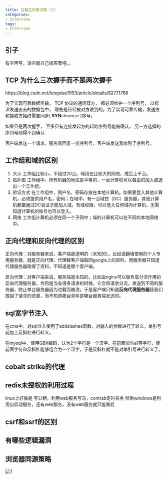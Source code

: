 ```yaml
---
title: 应届生的面试题（三）
categories:
- Interview
tags:
- Interview
---
```


## 引子
有空再写，没空就自己找答案吧。。

## TCP 为什么三次握手而不是两次握手

https://blog.csdn.net/lengxiao1993/article/details/82771768

为了实现可靠数据传输， TCP 协议的通信双方， 都必须维护一个序列号， 以标识发送出去的数据包中， 哪些是已经被对方收到的。为了实现可靠传输，发送方和接收方始终需要同步( **SYN**chronize )序号。

如果只是两次握手， 至多只有连接发起方的起始序列号能被确认， 另一方选择的序列号则得不到确认

客户端发送一个请求，服务器回复一份序列号，客户端发送我收到了序列号。

## 工作组和域的区别
1. 大小
工作组比较小，不超过20台。域用在比较大的网络，成百上千台。
2. 拓扑图
工作组中，所有机器的地位是平等的，一台计算机可以自由的加入或退出一个工作组。
3. 验证方式
在工作组中，用户名、密码存放在本地计算机。如果要登入其他计算机，必须提供用户名，密码；在域中，有一台域控（DC）服务器，其他计算机都要通过DC验证才能加入域。有域权限，可以登入任何域内计算机，无需知道计算机的账号也可以登入。
4. 网络
工作组计算机必须在同一个子网中；域的计算机可以在不同的本地网络中。

## 正向代理和反向代理的区别
正向代理：对服务器来说，客户端是透明的（未知的）。比如说翻墙使用的个人专用服务器，就是正向代理，代理替客户端取回google上的资料，而服务器只知道代理服务器取得了资料，不知道是哪个客户端。

反向代理：对客户端来说，服务端是未知的。比如说nginx可以做负载分流作用的反向代理服务器，作用是当有很多请求的时候，它会将请求分流，发送到不同的服务器，防止单台服务器因为过载而崩溃。于是客户端只知道**反向代理服务器**替我们取回了请求的资源，而不知道那台具体是哪台服务端发送的。

## sql宽字节注入
在cms中，对sql注入使用了addslashes函数，对输入的参数进行了转义，单引号前加上反斜杠进行转义。

在mysql中，使用GBK编码，认为2个字符是一个汉字。在前面加%a1等字符，使前面字符和反斜杠能够组合为一个汉字，于是反斜杠就不能对单引号进行转义了。

## cobalt strike的代理

## redis未授权的利用过程
linux上好像是 写公钥，利用web服务写马，contrab定时任务
然后windows是利用自启动服务，还有web服务，没有web服务就只能重启

## csrf和ssrf的区别

## 有哪些逻辑漏洞

## 浏览器同源策略

![1](https://raw.githubusercontent.com/Whale3070/Whale3070.github.io/master/images/05-19-11/1.jpg)

